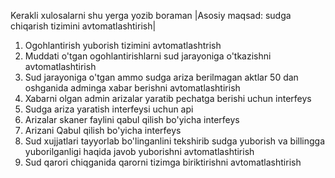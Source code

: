Kerakli xulosalarni shu yerga yozib boraman
|Asosiy maqsad: sudga chiqarish tizimini avtomatlashtirish|

1. Ogohlantirish yuborish tizimini avtomatlashtrish
2. Muddati o'tgan ogohlantirishlarni sud jarayoniga o'tkazishni avtomatlashtirish
3. Sud jarayoniga o'tgan ammo sudga ariza berilmagan aktlar 50 dan oshganida adminga xabar berishni avtomatlashtirish
4. Xabarni olgan admin arizalar yaratib pechatga berishi uchun interfeys
5. Sudga ariza yaratish interfeysi uchun api
6. Arizalar skaner faylini qabul qilish bo'yicha interfeys
7. Arizani Qabul qilish bo'yicha interfeys
8. Sud xujjatlari tayyorlab bo'linganlini tekshirib sudga yuborish va billingga yuborilganligi haqida javob yuborishni avtomatlashtirish
9. Sud qarori chiqganida qarorni tizimga biriktirishni avtomatlashtirish
